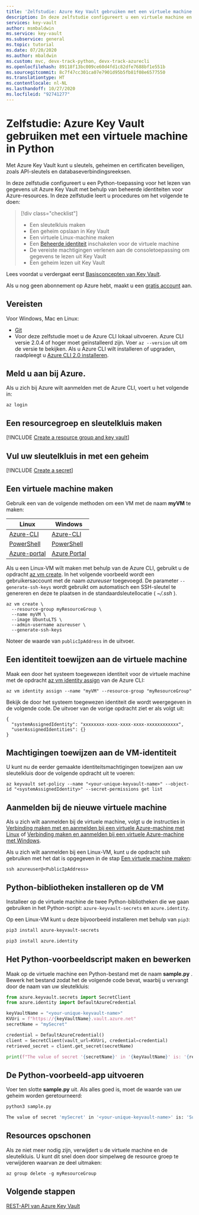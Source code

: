 ```yaml
---
title: 'Zelfstudie: Azure Key Vault gebruiken met een virtuele machine in Python | Microsoft Docs'
description: In deze zelfstudie configureert u een virtuele machine en een Python-toepassing om een geheim uit uw sleutelkluis te lezen.
services: key-vault
author: msmbaldwin
ms.service: key-vault
ms.subservice: general
ms.topic: tutorial
ms.date: 07/20/2020
ms.author: mbaldwin
ms.custom: mvc, devx-track-python, devx-track-azurecli
ms.openlocfilehash: 89118f13bc009ce60d4fd1c82dfe7688bf1e551b
ms.sourcegitcommit: 8c7f47cc301ca07e7901d95b5fb81f08e6577550
ms.translationtype: HT
ms.contentlocale: nl-NL
ms.lasthandoff: 10/27/2020
ms.locfileid: "92741277"
---
```

# <a name="tutorial-use-azure-key-vault-with-a-virtual-machine-in-python"></a>Zelfstudie: Azure Key Vault gebruiken met een virtuele machine in Python

Met Azure Key Vault kunt u sleutels, geheimen en certificaten beveiligen, zoals API-sleutels en databaseverbindingsreeksen.

In deze zelfstudie configureert u een Python-toepassing voor het lezen van gegevens uit Azure Key Vault met behulp van beheerde identiteiten voor Azure-resources. In deze zelfstudie leert u procedures om het volgende te doen:

> [!div class="checklist"]
> * Een sleutelkluis maken
> * Een geheim opslaan in Key Vault
> * Een virtuele Linux-machine maken
> * Een [Beheerde identiteit](../../active-directory/managed-identities-azure-resources/overview.md) inschakelen voor de virtuele machine
> * De vereiste machtigingen verlenen aan de consoletoepassing om gegevens te lezen uit Key Vault
> * Een geheim lezen uit Key Vault

Lees voordat u verdergaat eerst [Basisconcepten van Key Vault](basic-concepts.md). 

Als u nog geen abonnement op Azure hebt, maakt u een [gratis account](https://azure.microsoft.com/free/?WT.mc_id=A261C142F) aan.

## <a name="prerequisites"></a>Vereisten

Voor Windows, Mac en Linux:
  * [Git](https://git-scm.com/downloads)
  * Voor deze zelfstudie moet u de Azure CLI lokaal uitvoeren. Azure CLI versie 2.0.4 of hoger moet geïnstalleerd zijn. Voer `az --version` uit om de versie te bekijken. Als u Azure CLI wilt installeren of upgraden, raadpleegt u [Azure CLI 2.0 installeren](/cli/azure/install-azure-cli).

## <a name="log-in-to-azure"></a>Meld u aan bij Azure.

Als u zich bij Azure wilt aanmelden met de Azure CLI, voert u het volgende in:

```azurecli
az login
```

## <a name="create-a-resource-group-and-key-vault"></a>Een resourcegroep en sleutelkluis maken

[!INCLUDE [Create a resource group and key vault](../../../includes/key-vault-rg-kv-creation.md)]

## <a name="populate-your-key-vault-with-a-secret"></a>Vul uw sleutelkluis in met een geheim

[!INCLUDE [Create a secret](../../../includes/key-vault-create-secret.md)]

## <a name="create-a-virtual-machine"></a>Een virtuele machine maken

Gebruik een van de volgende methoden om een VM met de naam **myVM** te maken:

| Linux | Windows |
|--|--|
| [Azure-CLI](../../virtual-machines/linux/quick-create-cli.md) | [Azure-CLI](../../virtual-machines/windows/quick-create-cli.md) |
| [PowerShell](../../virtual-machines/linux/quick-create-powershell.md) | [PowerShell](../../virtual-machines/windows/quick-create-powershell.md) |
| [Azure-portal](../../virtual-machines/linux/quick-create-portal.md) | [Azure Portal](../../virtual-machines/windows/quick-create-portal.md) |

Als u een Linux-VM wilt maken met behulp van de Azure CLI, gebruikt u de opdracht [az vm create](/cli/azure/vm).  In het volgende voorbeeld wordt een gebruikersaccount met de naam *azureuser* toegevoegd. De parameter `--generate-ssh-keys` wordt gebruikt om automatisch een SSH-sleutel te genereren en deze te plaatsen in de standaardsleutellocatie ( *~/.ssh* ). 

```azurecli-interactive
az vm create \
  --resource-group myResourceGroup \
  --name myVM \
  --image UbuntuLTS \
  --admin-username azureuser \
  --generate-ssh-keys
```

Noteer de waarde van `publicIpAddress` in de uitvoer.

## <a name="assign-an-identity-to-the-vm"></a>Een identiteit toewijzen aan de virtuele machine

Maak een door het systeem toegewezen identiteit voor de virtuele machine met de opdracht [az vm identity assign](/cli/azure/vm/identity?view=azure-cli-latest#az-vm-identity-assign) van de Azure CLI:

```azurecli
az vm identity assign --name "myVM" --resource-group "myResourceGroup"
```

Bekijk de door het systeem toegewezen identiteit die wordt weergegeven in de volgende code. De uitvoer van de vorige opdracht ziet er als volgt uit: 

```output
{
  "systemAssignedIdentity": "xxxxxxxx-xxxx-xxxx-xxxx-xxxxxxxxxxxx",
  "userAssignedIdentities": {}
}
```

## <a name="assign-permissions-to-the-vm-identity"></a>Machtigingen toewijzen aan de VM-identiteit

U kunt nu de eerder gemaakte identiteitsmachtigingen toewijzen aan uw sleutelkluis door de volgende opdracht uit te voeren:

```azurecli
az keyvault set-policy --name "<your-unique-keyvault-name>" --object-id "<systemAssignedIdentity>" --secret-permissions get list
```

## <a name="log-in-to-the-vm"></a>Aanmelden bij de nieuwe virtuele machine

Als u zich wilt aanmelden bij de virtuele machine, volgt u de instructies in [Verbinding maken met en aanmelden bij een virtuele Azure-machine met Linux](../../virtual-machines/linux/login-using-aad.md) of [Verbinding maken en aanmelden bij een virtuele Azure-machine met Windows](../../virtual-machines/windows/connect-logon.md).


Als u zich wilt aanmelden bij een Linux-VM, kunt u de opdracht ssh gebruiken met het <publicIpAddress> dat is opgegeven in de stap [Een virtuele machine maken](#create-a-virtual-machine):

```terminal
ssh azureuser@<PublicIpAddress>
```

## <a name="install-python-libraries-on-the-vm"></a>Python-bibliotheken installeren op de VM

Installeer op de virtuele machine de twee Python-bibliotheken die we gaan gebruiken in het Python-script: `azure-keyvault-secrets` en `azure.identity`.  

Op een Linux-VM kunt u deze bijvoorbeeld installeren met behulp van `pip3`:

```bash
pip3 install azure-keyvault-secrets

pip3 install azure.identity
```

## <a name="create-and-edit-the-sample-python-script"></a>Het Python-voorbeeldscript maken en bewerken

Maak op de virtuele machine een Python-bestand met de naam **sample.py** . Bewerk het bestand zodat het de volgende code bevat, waarbij u <your-unique-keyvault-name> vervangt door de naam van uw sleutelkluis:

```python
from azure.keyvault.secrets import SecretClient
from azure.identity import DefaultAzureCredential

keyVaultName = "<your-unique-keyvault-name>"
KVUri = f"https://{keyVaultName}.vault.azure.net"
secretName = "mySecret"

credential = DefaultAzureCredential()
client = SecretClient(vault_url=KVUri, credential=credential)
retrieved_secret = client.get_secret(secretName)

print(f"The value of secret '{secretName}' in '{keyVaultName}' is: '{retrieved_secret.value}'")
```

## <a name="run-the-sample-python-app"></a>De Python-voorbeeld-app uitvoeren

Voer ten slotte **sample.py** uit. Als alles goed is, moet de waarde van uw geheim worden geretourneerd:

```bash
python3 sample.py

The value of secret 'mySecret' in '<your-unique-keyvault-name>' is: 'Success!'
```

## <a name="clean-up-resources"></a>Resources opschonen

Als ze niet meer nodig zijn, verwijdert u de virtuele machine en de sleutelkluis.  U kunt dit snel doen door simpelweg de resource groep te verwijderen waarvan ze deel uitmaken:

```azurecli
az group delete -g myResourceGroup
```

## <a name="next-steps"></a>Volgende stappen

[REST-API van Azure Key Vault](https://docs.microsoft.com/rest/api/keyvault/)

